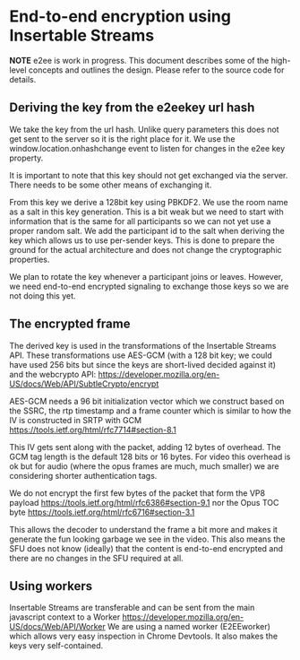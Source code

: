 # End-to-end encryption using Insertable Streams

**NOTE** e2ee is work in progress.
This document describes some of the high-level concepts and outlines the design.
Please refer to the source code for details.

## Deriving the key from the e2eekey url hash
We take the key from the url hash.  Unlike query parameters this does not get
sent to the server so it is the right place for it. We use
the window.location.onhashchange event to listen for changes in the e2ee
key property.

It is important to note that this key should not get exchanged via the server.
There needs to be some other means of exchanging it.

From this key we derive a 128bit key using PBKDF2. We use the room name as a salt in this key generation. This is a bit weak but we need to start with information that is the same for all participants so we can not yet use a proper random salt.
We add the participant id to the salt when deriving the key which allows us to use per-sender keys. This is done to prepare the ground for the actual architecture and does not change the cryptographic properties.

We plan to rotate the key whenever a participant joins or leaves. However, we need end-to-end encrypted signaling to exchange those keys so we are not doing this yet.

## The encrypted frame
The derived key is used in the transformations of the Insertable Streams API.
These transformations use AES-GCM (with a 128 bit key; we could have used
256 bits but since the keys are short-lived decided against it) and the
webcrypto API:
  https://developer.mozilla.org/en-US/docs/Web/API/SubtleCrypto/encrypt

AES-GCM needs a 96 bit initialization vector which we construct
based on the SSRC, the rtp timestamp and a frame counter which is similar to
how the IV is constructed in SRTP with GCM
  https://tools.ietf.org/html/rfc7714#section-8.1

This IV gets sent along with the packet, adding 12 bytes of overhead. The GCM
tag length is the default 128 bits or 16 bytes. For video this overhead is ok but
for audio (where the opus frames are much, much smaller) we are considering shorter
authentication tags.

We do not encrypt the first few bytes of the packet that form the VP8 payload
  https://tools.ietf.org/html/rfc6386#section-9.1
nor the Opus TOC byte
  https://tools.ietf.org/html/rfc6716#section-3.1

This allows the decoder to understand the frame a bit more and makes it generate the fun looking garbage we see in the video.
This also means the SFU does not know (ideally) that the content is end-to-end encrypted and there are no changes in the SFU required at all.

## Using workers

Insertable Streams are transferable and can be sent from the main javascript context to a Worker
  https://developer.mozilla.org/en-US/docs/Web/API/Worker
We are using a named worker (E2EEworker) which allows very easy inspection in Chrome Devtools.
It also makes the keys very self-contained.
